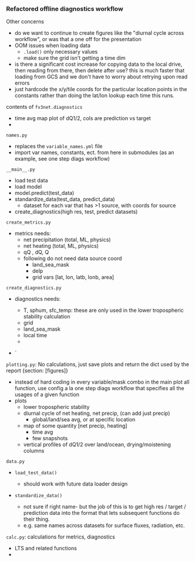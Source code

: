 ### Refactored offline diagnostics workflow
Other concerns
- do we want to continue to create figures like the "diurnal cycle across workflow", or was that a one off for the presentation
- OOM issues when loading data
   - `.load()` only necessary values
   - make sure the grid isn't getting a time dim
- is there a significant cost increase for copying data to the local drive, then reading from there, then delete after use? this is much faster that loading from GCS and we don't have to worry about retrying upon read errors
- just hardcode the x/y/tile coords for the particular location points in the constants rather than doing the lat/lon lookup each time this runs.
 
 
 
contents of `fv3net.diagnostics`
- time avg map plot of dQ1/2, cols are prediction vs target
- 
 
`names.py`
- replaces the `variable_names.yml` file
- import var names, constants, ect. from here in submodules (as an example, see one step diags workflow)

 
`__main__.py`
- load test data
- load model
- model.predict(test_data)
- standardize_data(test_data, predict_data)
   - dataset for each var that has >1 source, with coords for source
- create_diagnostics(high res, test, predict datasets)
 
`create_metrics.py`
- metrics needs:
   - net precipitation (total, ML, physics)
   - net heating (total, ML, physics)
   - qQ , dQ, Q
   - following do not need data source coord
       - land_sea_mask
       - delp
       - grid vars [lat, lon, latb, lonb, area]
 
  
`create_diagnostics.py`
- diagnostics needs:
 
   - T, sphum, sfc_temp: these are only used in the lower tropospheric stability calculation
   - grid
   - land_sea_mask
   - local time
   - 
- `
 
`plotting.py`: No calculations, just save plots and return the dict used by the report {section: [figures]}
- instead of hard coding in every variable/mask combo in the main plot all function, use config a la one step diags workflow that 
specifies all the usages of a given function
- plots
    - lower tropospheric stability
    - diurnal cycle of net heating, net precip, (can add just precip)
        - global/land/sea avg, or at specific location
    - map of some quantity [net precip, heating]
        - time avg
        - few snapshots
    - vertical profiles of dQ1/2 over land/ocean, drying/moistening columns


    
`data.py`
- `load_test_data()`
   - should work with future data loader design
 

- `standardize_data()`
   - not sure if right name- but the job of this is to get high res / target / prediction data into the format that lets subsequent functions do their thing.
   - e.g. same names across datasets for surface fluxes, radiation, etc.
 
 
`calc.py`: calculations for metrics, diagnostics
- LTS and related functions
- 
      
  
 
 
 
 
 
 
 
 









 
 
 
 
 
 
 








